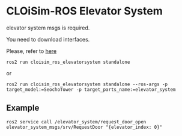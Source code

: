 # CLOiSim-ROS Elevator System

elevator system msgs is required.

You need to download interfaces.

Please, refer to [here](https://github.com/lge-ros2/cloi_common_interfaces/tree/foxy)

```shell
ros2 run cloisim_ros_elevatorsystem standalone
```

or

```shell
ros2 run cloisim_ros_elevatorsystem standalone --ros-args -p target_model:=SeochoTower -p target_parts_name:=elevator_system
```

## Example

```shell
ros2 service call /elevator_system/request_door_open elevator_system_msgs/srv/RequestDoor "{elevator_index: 0}"
```
